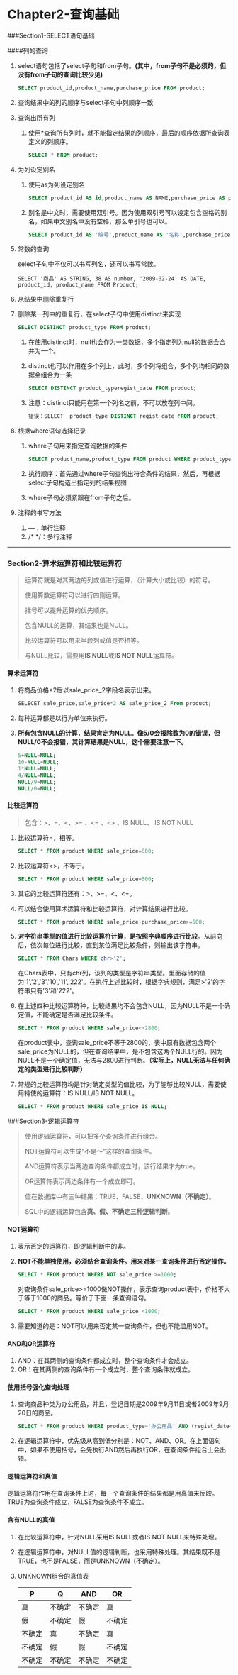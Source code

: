 # Chapter2-查询基础

###Section1-SELECT语句基础

####列的查询

1. select语句包括了select子句和from子句。**(其中，from子句不是必须的，但没有from子句的查询比较少见)**

   ```sql
   SELECT product_id,product_name,purchase_price FROM product;
   ```

2. 查询结果中的列的顺序与select子句中列顺序一致

3. 查询出所有列
   1. 使用*查询所有列时，就不能指定结果的列顺序，最后的顺序依据所查询表定义的列顺序。

      ```sql
      SELECT * FROM product;
      ```

4. 为列设定别名

   1. 使用as为列设定别名

      ```sql
      SELECT product_id AS id,product_name AS NAME,purchase_price AS price  FROM product;
      ```

   2. 别名是中文时，需要使用双引号。因为使用双引号可以设定包含空格的别名，如果中文别名中没有空格，那么单引号也可以。

      ```sql
      SELECT product_id AS '编号',product_name AS '名称',purchase_price AS '价格'  FROM product;
      ```

5. 常数的查询

   select子句中不仅可以书写列名，还可以书写常数。

   ```sqk
   SELECT '商品' AS STRING, 38 AS number, '2009-02-24' AS DATE, product_id, product_name FROM Product;
   ```

6. 从结果中删除重复行

7. 删除某一列中的重复行，在select子句中使用distinct来实现

   ```sql
   SELECT DISTINCT product_type FROM product;
   ```

   1. 在使用distinct时，null也会作为一类数据，多个指定列为null的数据会合并为一个。

   2. distinct也可以作用在多个列上，此时，多个列将组合，多个列均相同的数据会组合为一条

      ```sql
      SELECT DISTINCT product_typeregist_date FROM product;
      ```

   3. 注意：distinct只能用在第一个列名之前，不可以放在列中间。

      ```sql
      错误：SELECT  product_type DISTINCT regist_date FROM product;
      ```

8. 根据where语句选择记录

   1. where子句用来指定查询数据的条件

      ```sql
      SELECT product_name,product_type FROM product WHERE product_type='衣服';
      ```

   2. 执行顺序：首先通过where子句查询出符合条件的结果，然后，再根据select子句构造出指定列的结果视图

   3. where子句必须紧跟在from子句之后。

9. 注释的书写方法

   1. —：单行注释
   2. /* */：多行注释

---

### Section2-算术运算符和比较运算符

> 运算符就是对其两边的列或值进行运算，（计算大小或比较）的符号。
>
> 使用算数运算符可以进行四则运算。
>
> 括号可以提升运算的优先顺序。
>
> 包含NULL的运算，其结果也是NULL。
>
> 比较运算符可以用来半段列或值是否相等。
>
> 与NULL比较，需要用**IS NULL**或**IS NOT NULL**运算符。



#### 算术运算符

1. 将商品价格*2后以sale_price_2字段名表示出来。

   ```sql
   SELECET sale_price,sale_price*2 AS sale_price_2 From product;
   ```

2. 每种运算都是以行为单位来执行。

3. **所有包含NULL的计算，结果肯定为NULL。像5/0会报除数为0的错误，但NULL/0不会报错，其计算结果是NULL，这个需要注意一下。**

   ```sql
   5+NULL=NULL;
   10-NULL=NULL;
   1*NULL=NULL;
   4/NULL=NULL;
   NULL/9=NULL;
   NULL/0=NULL;
   ```



#### 比较运算符

> 包含：>、=、<、>= 、<= 、<> 、IS NULL、 IS NOT NULL



1. 比较运算符=，相等。

   ```sql
   SELECT * FROM product WHERE sale_price=500;
   ```

2. 比较运算符<>，不等于。

   ```sql
   SELECT * FROM product WHERE sale_price=500;
   ```

3. 其它的比较运算符还有：>、>=、<、<=。

4. 可以结合使用算术运算符和比较运算符，对计算结果进行比较。

   ```sql
   SELECT * FROM product WHERE sale_price-purchase_price>=500;
   ```

5. **对字符串类型的值进行比较运算符计算，是按照字典顺序进行比较**。从前向后，依次每位进行比较，直到某位满足比较条件，则输出该字符串。

   ```sql
   SELECT * FROM Chars WHERE chr>'2';
   ```

   在Chars表中，只有chr列，该列的类型是字符串类型。里面存储的值为'1','2','3','10','11','222'。在执行上述比较时，根据字典规则，满足>'2'的字符串只有'3'和'222'。

6. 在上述四种比较运算符种，比较结果均不会包含NULL，因为NULL不是一个确定值，不能确定是否满足比较条件。

   ```sql
   SELECT * FROM product WHERE sale_price<>2800;
   ```

   在product表中，查询sale_price不等于2800的，表中原有数据包含两个sale_price为NULL的，但在查询结果中，是不包含这两个NULL行的。因为NULL不是一个确定值，无法与2800进行判断。**（实际上，NULL无法与任何确定的类型进行比较判断）**

7. 常规的比较运算符均是针对确定类型的值比较，为了能够比较NULL，需要使用特使的运算符：IS NULL/IS NOT NULL。

   ```sql
   SELECT * FROM product WHERE sale_price IS NULL;
   ```



###Section3-逻辑运算符

> 使用逻辑运算符，可以把多个查询条件进行组合。
>
> NOT运算符可以生成“不是～”这样的查询条件。
>
> AND运算符表示当两边查询条件都成立时，该行结果才为true。
>
> OR运算符表示两边条件有一个成立即可。
>
> 值在数据库中有三种结果：TRUE、FALSE、**UNKNOWN（不确定）**。
>
> SQL中的逻辑运算包含**真、假、不确定三种逻辑判断**。



#### NOT运算符

1. 表示否定的运算符，即逻辑判断中的非。

2. **NOT不能单独使用，必须结合查询条件。用来对某一查询条件进行否定操作。**

   ```sql
   SELECT * FROM product WHERE NOT sale_price >=1000;
   ```

   对查询条件sale_price>=1000做NOT操作，表示查询product表中，价格不大于等于1000的商品。等价于下面一条查询语句。

   ```sql
   SELECT * FROM product WHERE sale_price <1000;
   ```

3. 需要知道的是：NOT可以用来否定某一查询条件，但也不能滥用NOT。



#### AND和OR运算符

1. AND：在其两侧的查询条件都成立时，整个查询条件才会成立。
2. OR：在其两侧的查询条件有一个成立时，整个查询条件就成立。



#### 使用括号强化查询处理

1. 查询商品种类为办公用品，并且，登记日期是2009年9月11日或者2009年9月20日的商品。

   ```sql
   SELECT * FROM product WHERE product_type='办公用品' AND (regist_date='2009.9.11' OR regist_date='2009.9.20');
   ```

2. 在逻辑运算符中，优先级从高到低分别是：NOT、AND、OR。在上面语句中，如果不使用括号，会先执行AND然后再执行OR，在查询条件组合上会出错。



#### 逻辑运算符和真值

​	逻辑运算符作用在查询条件上时，每一个查询条件的结果都是用真值来反映。TRUE为查询条件成立，FALSE为查询条件不成立。



#### 含有NULL的真值

1. 在比较运算符中，针对NULL采用IS NULL或者IS NOT NULL来特殊处理。

2. 在逻辑运算符中，对NULL值的逻辑判断，也采用特殊处理。其结果既不是TRUE，也不是FALSE，而是UNKNOWN（不确定）。

3. UNKNOWN组合的真值表

   | P      | Q      | AND    | OR     |
   | ------ | ------ | ------ | ------ |
   | 真     | 不确定 | 不确定 | 真     |
   | 假     | 不确定 | 假     | 不确定 |
   | 不确定 | 真     | 不确定 | 真     |
   | 不确定 | 假     | 假     | 不确定 |
   | 不确定 | 不确定 | 不确定 | 不确定 |




